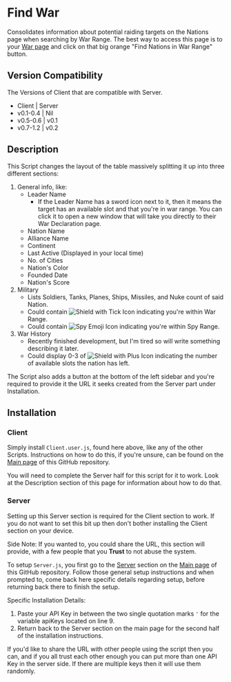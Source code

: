 # Find War

Consolidates information about potential raiding targets on the Nations page when searching by War Range. The best way to access this page is to your [War page](https://politicsandwar.com/nation/war/) and click on that big orange "Find Nations in War Range" button.

## Version Compatibility

The Versions of Client that are compatible with Server.
 - Client | Server
 - v0.1-0.4 | Nil
 - v0.5-0.6 | v0.1
 - v0.7-1.2 | v0.2

## Description

This Script changes the layout of the table massively splitting it up into three different sections:
1. General info, like:
   - Leader Name
     - If the Leader Name has a sword icon next to it, then it means the target has an available slot and that you're in war range. You can click it to open a new window that will take you directly to their War Declaration page.
   - Nation Name
   - Alliance Name
   - Continent
   - Last Active (Displayed in your local time)
   - No. of Cities
   - Nation's Color
   - Founded Date
   - Nation's Score
2. Military
   - Lists Soldiers, Tanks, Planes, Ships, Missiles, and Nuke count of said Nation.
   - Could contain ![Shield with Tick Icon](https://politicsandwar.com/img/icons/16/tick_shield.png) indicating you're within War Range.
   - Could contain ![Spy Emoji Icon](https://politicsandwar.com/img/icons/16/emotion_spy.png) indicating you're within Spy Range.
3. War History
   - Recently finished development, but I'm tired so will write something describing it later.
   - Could display 0-3 of ![Shield with Plus Icon](https://politicsandwar.com/img/icons/16/plus_shield.png) indicating the number of available slots the nation has left.

The Script also adds a button at the bottom of the left sidebar and you're required to provide it the URL it seeks created from the Server part under Installation.

## Installation

### Client

Simply install `Client.user.js`, found here above, like any of the other Scripts. Instructions on how to do this, if you're unsure, can be found on the [Main page](https://github.com/BlackAsLight/DocScripts#installation) of this GitHub repository.

You will need to complete the Server half for this script for it to work. Look at the Description section of this page for information about how to do that.

### Server

Setting up this Server section is required for the Client section to work. If you do not want to set this bit up then don't bother installing the Client section on your device.

Side Note: If you wanted to, you could share the URL, this section will provide, with a few people that you **Trust** to not abuse the system.

To setup `Server.js`, you first go to the [Server](https://github.com/BlackAsLight/DocScripts#server) section on the [Main page](https://github.com/BlackAsLight/DocScripts) of this GitHub repository. Follow those general setup instructions and when prompted to, come back here specific details regarding setup, before returning back there to finish the setup.

Specific Installation Details:
1. Paste your API Key in between the two single quotation marks `'` for the variable apiKeys located on line 9.
2. Return back to the Server section on the main page for the second half of the installation instructions.

If you'd like to share the URL with other people using the script then you can, and if you all trust each other enough you can put more than one API Key in the server side. If there are multiple keys then it will use them randomly.